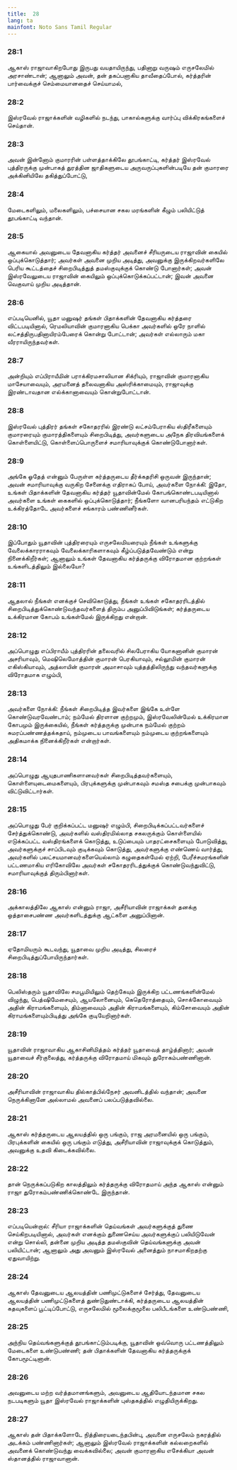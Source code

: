 ```yaml
---
title:  28
lang: ta
mainfont: Noto Sans Tamil Regular
---
```


###  28:1

ஆகாஸ் ராஜாவாகிறபோது இருபது வயதாயிருந்து, பதினாறு வருஷம் எருசலேமில் அரசாண்டான்; ஆனாலும் அவன், தன் தகப்பனாகிய தாவீதைப்போல், கர்த்தரின் பார்வைக்குச் செம்மையானதைச் செய்யாமல்,

###  28:2

இஸ்ரவேல் ராஜாக்களின் வழிகளில் நடந்து, பாகால்களுக்கு வார்ப்பு விக்கிரகங்களைச் செய்தான்.

###  28:3

அவன் இன்னோம் குமாரரின் பள்ளத்தாக்கிலே தூபங்காட்டி, கர்த்தர் இஸ்ரவேல் புத்திரருக்கு முன்பாகத் துரத்தின ஜாதிகளுடைய அருவருப்புகளின்படியே தன் குமாரரை அக்கினியிலே தகித்துப்போட்டு,

###  28:4

மேடைகளிலும், மலைகளிலும், பச்சையான சகல மரங்களின் கீழும் பலியிட்டுத் தூபங்காட்டி வந்தான்.

###  28:5

ஆகையால் அவனுடைய தேவனாகிய கர்த்தர் அவனைச் சீரியருடைய ராஜாவின் கையில் ஒப்புக்கொடுத்தார்; அவர்கள் அவனை முறிய அடித்து, அவனுக்கு இருக்கிறவர்களிலே பெரிய கூட்டத்தைச் சிறைபிடித்துத் தமஸ்குவுக்குக் கொண்டு போனார்கள்; அவன் இஸ்ரவேலுடைய ராஜாவின் கையிலும் ஒப்புக்கொடுக்கப்பட்டான்; இவன் அவனை வெகுவாய் முறிய அடித்தான்.

###  28:6

எப்படியெனில், யூதா மனுஷர் தங்கள் பிதாக்களின் தேவனாகிய கர்த்தரை விட்டபடியினால், ரெமலியாவின் குமாரனாகிய பெக்கா அவர்களில் ஒரே நாளில் லட்சத்திருபதினாயிரம்பேரைக் கொன்று போட்டான்; அவர்கள் எல்லாரும் மகா வீரராயிருந்தவர்கள்.

###  28:7

அன்றியும் எப்பிராயீமின் பராக்கிரமசாலியான சிக்ரியும், ராஜாவின் குமாரனாகிய மாசேயாவையும், அரமனைத் தலைவனாகிய அஸ்ரிக்காமையும், ராஜாவுக்கு இரண்டாவதான எல்க்கானாவையும் கொன்றுபோட்டான்.

###  28:8

இஸ்ரவேல் புத்திரர் தங்கள் சகோதரரில் இரண்டு லட்சம்பேராகிய ஸ்திரீகளையும் குமாரரையும் குமாரத்திகளையும் சிறைபிடித்து, அவர்களுடைய அநேக திரவியங்களைக் கொள்ளையிட்டு, கொள்ளைப்பொருளைச் சமாரியாவுக்குக் கொண்டுபோனார்கள்.

###  28:9

அங்கே ஓதேத் என்னும் பேருள்ள கர்த்தருடைய தீர்க்கதரிசி ஒருவன் இருந்தான்; அவன் சமாரியாவுக்கு வருகிற சேனைக்கு எதிராகப் போய், அவர்களை நோக்கி: இதோ, உங்கள் பிதாக்களின் தேவனாகிய கர்த்தர் யூதாவின்மேல் கோபங்கொண்டபடியினால் அவர்களை உங்கள் கைகளில் ஒப்புக்கொடுத்தார்; நீங்களோ வானபரியந்தம் எட்டுகிற உக்கிரத்தோடே அவர்களைச் சங்காரம் பண்ணினீர்கள்.

###  28:10

இப்போதும் யூதாவின் புத்திரரையும் எருசலேமியரையும் நீங்கள் உங்களுக்கு வேலைக்காரராகவும் வேலைக்காரிகளாகவும் கீழ்ப்படுத்தவேண்டும் என்று நினைக்கிறீர்கள்; ஆனாலும் உங்கள் தேவனாகிய கர்த்தருக்கு விரோதமான குற்றங்கள் உங்களிடத்திலும் இல்லையோ?

###  28:11

ஆதலால் நீங்கள் எனக்குச் செவிகொடுத்து, நீங்கள் உங்கள் சகோதரரிடத்தில் சிறைபிடித்துக்கொண்டுவந்தவர்களைத் திரும்ப அனுப்பிவிடுங்கள்; கர்த்தருடைய உக்கிரமான கோபம் உங்கள்மேல் இருக்கிறது என்றான்.

###  28:12

அப்பொழுது எப்பிராயீம் புத்திரரின் தலைவரில் சிலபேராகிய யோகனானின் குமாரன் அசரியாவும், மெஷிலெமோத்தின் குமாரன் பெரகியாவும், சல்லூமின் குமாரன் எகிஸ்கியாவும், அத்லாயின் குமாரன் அமாசாவும் யுத்தத்திலிருந்து வந்தவர்களுக்கு விரோதமாக எழும்பி,

###  28:13

அவர்களை நோக்கி: நீங்கள் சிறைபிடித்த இவர்களை இங்கே உள்ளே கொண்டுவரவேண்டாம்; நம்மேல் திரளான குற்றமும், இஸ்ரவேலின்மேல் உக்கிரமான கோபமும் இருக்கையில், நீங்கள் கர்த்தருக்கு முன்பாக நம்மேல் குற்றம் சுமரப்பண்ணத்தக்கதாய், நம்முடைய பாவங்களையும் நம்முடைய குற்றங்களையும் அதிகமாக்க நினைக்கிறீர்கள் என்றார்கள்.

###  28:14

அப்பொழுது ஆயுதபாணிகளானவர்கள் சிறைபிடித்தவர்களையும், கொள்ளையுடைமைகளையும், பிரபுக்களுக்கு முன்பாகவும் சமஸ்த சபைக்கு முன்பாகவும் விட்டுவிட்டார்கள்.

###  28:15

அப்பொழுது பேர் குறிக்கப்பட்ட மனுஷர் எழும்பி, சிறைபிடிக்கப்பட்டவர்களைச் சேர்த்துக்கொண்டு, அவர்களில் வஸ்திரமில்லாத சகலருக்கும் கொள்ளையில் எடுக்கப்பட்ட வஸ்திரங்களைக் கொடுத்து, உடுப்பையும் பாதரட்சைகளையும் போடுவித்து, அவர்களுக்குச் சாப்பிடவும் குடிக்கவும் கொடுத்து, அவர்களுக்கு எண்ணெய் வார்த்து, அவர்களில் பலட்சயமானவர்களையெல்லாம் கழுதைகள்மேல் ஏற்றி, பேரீச்சமரங்களின் பட்டணமாகிய எரிகோவிலே அவர்கள் சகோதரரிடத்துக்குக் கொண்டுவந்துவிட்டு, சமாரியாவுக்குத் திரும்பினார்கள்.

###  28:16

அக்காலத்திலே ஆகாஸ் என்னும் ராஜா, அசீரியாவின் ராஜாக்கள் தனக்கு ஒத்தாசைபண்ண அவர்களிடத்துக்கு ஆட்களை அனுப்பினான்.

###  28:17

ஏதோமியரும் கூடவந்து, யூதாவை முறிய அடித்து, சிலரைச் சிறைபிடித்துப்போயிருந்தார்கள்.

###  28:18

பெலிஸ்தரும் யூதாவிலே சமபூமியிலும் தெற்கேயும் இருக்கிற பட்டணங்களின்மேல் விழுந்து, பெத்ஷிமேசையும், ஆயலோனையும், கெதெரோத்தையும், சொக்கோவையும் அதின் கிராமங்களையும், திம்னாவையும் அதின் கிராமங்களையும், கிம்சோவையும் அதின் கிராமங்களையும்பிடித்து அங்கே குடியேறினார்கள்.

###  28:19

யூதாவின் ராஜாவாகிய ஆகாசினிமித்தம் கர்த்தர் யூதாவைத் தாழ்த்தினார்; அவன் யூதாவைச் சீர்குலைத்து, கர்த்தருக்கு விரோதமாய் மிகவும் துரோகம்பண்ணினான்.

###  28:20

அசீரியாவின் ராஜாவாகிய தில்காத்பில்நேசர் அவனிடத்தில் வந்தான்; அவனை நெருக்கினானே அல்லாமல் அவனைப் பலப்படுத்தவில்லை.

###  28:21

ஆகாஸ் கர்த்தருடைய ஆலயத்தில் ஒரு பங்கும், ராஜ அரமனையில் ஒரு பங்கும், பிரபுக்களின் கையில் ஒரு பங்கும் எடுத்து, அசீரியாவின் ராஜாவுக்குக் கொடுத்தும், அவனுக்கு உதவி கிடைக்கவில்லை.

###  28:22

தான் நெருக்கப்படுகிற காலத்திலும் கர்த்தருக்கு விரோதமாய் அந்த ஆகாஸ் என்னும் ராஜா துரோகம்பண்ணிக்கொண்டே இருந்தான்.

###  28:23

எப்படியென்றால்: சீரியா ராஜாக்களின் தெய்வங்கள் அவர்களுக்குத் துணை செய்கிறபடியினால், அவர்கள் எனக்கும் துணைசெய்ய அவர்களுக்குப் பலியிடுவேன் என்று சொல்லி, தன்னை முறிய அடித்த தமஸ்குவின் தெய்வங்களுக்கு அவன் பலியிட்டான்; ஆனாலும் அது அவனும் இஸ்ரவேல் அனைத்தும் நாசமாகிறதற்கு ஏதுவாயிற்று.

###  28:24

ஆகாஸ் தேவனுடைய ஆலயத்தின் பணிமுட்டுகளைச் சேர்த்து, தேவனுடைய ஆலயத்தின் பணிமுட்டுகளைத் துண்டுதுண்டாக்கி, கர்த்தருடைய ஆலயத்தின் கதவுகளைப் பூட்டிப்போட்டு, எருசலேமில் மூலைக்குமூலை பலிபீடங்களை உண்டுபண்ணி,

###  28:25

அந்நிய தெய்வங்களுக்குத் தூபங்காட்டும்படிக்கு, யூதாவின் ஒவ்வொரு பட்டணத்திலும் மேடைகளை உண்டுபண்ணி; தன் பிதாக்களின் தேவனாகிய கர்த்தருக்குக் கோபமூட்டினான்.

###  28:26

அவனுடைய மற்ற வர்த்தமானங்களும், அவனுடைய ஆதியோடந்தமான சகல நடபடிகளும் யூதா இஸ்ரவேல் ராஜாக்களின் புஸ்தகத்தில் எழுதியிருக்கிறது.

###  28:27

ஆகாஸ் தன் பிதாக்களோடே நித்திரையடைந்தபின்பு, அவனை எருசலேம் நகரத்தில் அடக்கம் பண்ணினார்கள்; ஆனாலும் இஸ்ரவேல் ராஜாக்களின் கல்லறைகளில் அவனைக் கொண்டுவந்து வைக்கவில்லை; அவன் குமாரனாகிய எசேக்கியா அவன் ஸ்தானத்தில் ராஜாவானான்.

